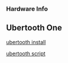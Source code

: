 ### Hardware Info

## Ubertooth One 

[ubertooth install](https://github.com/greatscottgadgets/ubertooth/wiki/Build-Guide)

[ubertooth script](/btleshark.sh)


